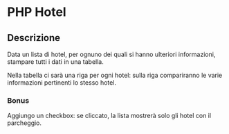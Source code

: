 # PHP Hotel

## Descrizione

Data un lista di hotel, per ognuno dei quali si hanno ulteriori informazioni, stampare tutti i dati in una tabella.

Nella tabella ci sarà una riga per ogni hotel: sulla riga compariranno le varie informazioni pertinenti lo stesso hotel.


### Bonus

Aggiungo un checkbox: se cliccato, la lista mostrerà solo gli hotel con il parcheggio.